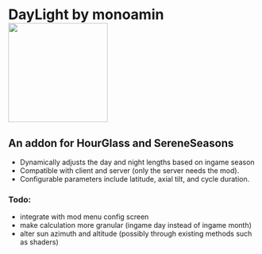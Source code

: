 # DayLight by monoamin <img src="https://github.com/user-attachments/assets/e0d1541a-21f8-4b92-af0e-89182a71500d " width="200">

## An addon for HourGlass and SereneSeasons
- Dynamically adjusts the day and night lengths based on ingame season
- Compatible with client and server (only the server needs the mod).
- Configurable parameters include latitude, axial tilt, and cycle duration. 
  
### Todo:
- integrate with mod menu config screen
- make calculation more granular (ingame day instead of ingame month)
- alter sun azimuth and altitude (possibly through existing methods such as shaders)
